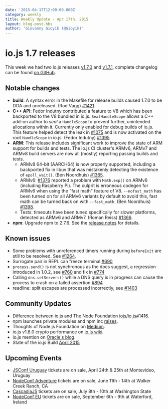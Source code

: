 ```yaml
---
date: '2015-04-17T12:00:00.000Z'
category: weekly
title: Weekly Update - Apr 17th, 2015
layout: blog-post.hbs
author: 'Giovanny Gioyik (@Gioyik)'
---
```


# io.js 1.7 releases

This week we had two io.js releases [v1.7.0](https://iojs.org/dist/v1.7.0/) and [v1.7.1](https://iojs.org/dist/v1.7.1/), complete changelog can be found [on GitHub](https://github.com/nodejs/node/blob/v1.x/CHANGELOG.md).

## Notable changes

- **build**: A syntax error in the Makefile for release builds caused 1.7.0 to be DOA and unreleased. (Rod Vagg) [#1421](https://github.com/nodejs/node/pull/1421).
- **C++ API**: Fedor Indutny contributed a feature to V8 which has been backported to the V8 bundled in io.js. `SealHandleScope` allows a C++ add-on author to _seal_ a `HandleScope` to prevent further, unintended allocations within it. Currently only enabled for debug builds of io.js. This feature helped detect the leak in [#1075](https://github.com/nodejs/node/issues/1075) and is now activated on the root `HandleScope` in io.js. (Fedor Indutny) [#1395](https://github.com/nodejs/node/pull/1395).
- **ARM**: This release includes significant work to improve the state of ARM support for builds and tests. The io.js CI cluster's ARMv6, ARMv7 and ARMv8 build servers are now all (mostly) reporting passing builds and tests.
  - ARMv8 64-bit (AARCH64) is now properly supported, including a backported fix in libuv that was mistakenly detecting the existence of `epoll_wait()`. (Ben Noordhuis) [#1365](https://github.com/nodejs/node/pull/1365).
  - ARMv6: [#1376](https://github.com/nodejs/node/issues/1376) reported a problem with `Math.exp()` on ARMv6 (including Raspberry Pi). The culprit is erroneous codegen for ARMv6 when using the "fast math" feature of V8. `--nofast_math` has been turned on for all ARMv6 variants by default to avoid this, fast math can be turned back on with `--fast_math`. (Ben Noordhuis) [#1398](https://github.com/nodejs/node/pull/1398).
  - Tests: timeouts have been tuned specifically for slower platforms, detected as ARMv6 and ARMv7. (Roman Reiss) [#1366](https://github.com/nodejs/node/pull/1366).
- **npm**: Upgrade npm to 2.7.6. See the [release notes](https://github.com/npm/npm/releases/tag/v2.7.6) for details.

## Known issues

- Some problems with unreferenced timers running during `beforeExit` are still to be resolved. See [#1264](https://github.com/nodejs/node/issues/1264).
- Surrogate pair in REPL can freeze terminal [#690](https://github.com/nodejs/node/issues/690)
- `process.send()` is not synchronous as the docs suggest, a regression introduced in 1.0.2, see [#760](https://github.com/nodejs/node/issues/760) and fix in [#774](https://github.com/nodejs/node/issues/774)
- Calling `dns.setServers()` while a DNS query is in progress can cause the process to crash on a failed assertion [#894](https://github.com/nodejs/node/issues/894)
- readline: split escapes are processed incorrectly, see [#1403](https://github.com/nodejs/node/issues/1403)

## Community Updates

- Difference between io.js and The Node Foundation [iojs/io.js#1416](https://github.com/nodejs/node/issues/1416).
- npm launches private modules and npm inc [raises](http://techcrunch.com/2015/04/14/popular-javascript-package-manager-npm-raises-8m-launches-private-modules/).
- Thoughts of Node.js Foundation on [Medium](https://medium.com/@programmer/thoughts-on-node-foundation-abcf86c72786).
- io.js v1.8.0 crypto performance on [io.js wiki](https://github.com/nodejs/node/wiki/Crypto-Performance-Notes-for-OpenSSL-1.0.2a-on-iojs-v1.8.0).
- io.js mention on [Oracle's blog](https://blogs.oracle.com/java-platform-group/entry/node_js_and_io_js).
- State of the io.js Build [April 2015](https://github.com/iojs/build/issues/77)

## Upcoming Events

- [JSConf Uruguay](http://jsconf.uy) tickets are on sale, April 24th & 25th at Montevideo, Uruguay
- [NodeConf Adventure](http://nodeconf.com/) tickets are on sale, June 11th - 14th at Walker Creek Ranch, CA
- [CascadiaJS](http://2015.cascadiajs.com/) tickets are on sale, July 8th - 10th at Washington State
- [NodeConf EU](http://nodeconf.eu/) tickets are on sale, September 6th - 9th at Waterford, Ireland

